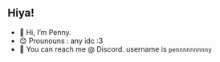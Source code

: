 ## Hiya!

- 👋 Hi, I’m Penny.
- 😊 Prounouns : any idc :3
- 📲 You can reach me @ Discord. username is `pennnnnnnnny`

<!--- Skibidi Toilet Rizz --->
